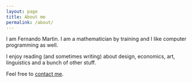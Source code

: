 ```yaml
---
layout: page
title: About me
permalink: /about/
---
```


I am Fernando Martin. I am a mathematician by training and I like computer programming as well.

I enjoy reading (and sometimes writing) about design, economics, art, linguistics and a bunch of other stuff.

Feel free to [contact me](fdmartin92+blog@gmail.com).